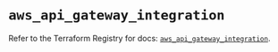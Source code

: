 # `aws_api_gateway_integration`

Refer to the Terraform Registry for docs: [`aws_api_gateway_integration`](https://registry.terraform.io/providers/hashicorp/aws/5.95.0/docs/resources/api_gateway_integration).

